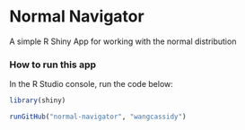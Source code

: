 # Normal Navigator

A simple R Shiny App for working with the normal distribution

### How to run this app
In the R Studio console, run the code below:

```r
library(shiny)

runGitHub("normal-navigator", "wangcassidy")
```

